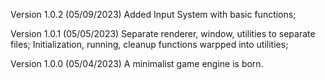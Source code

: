 Version 1.0.2 (05/09/2023)
Added Input System with basic functions;

Version 1.0.1 (05/05/2023)
Separate renderer, window, utilities to separate files;
Initialization, running, cleanup functions warpped into utilities;

Version 1.0.0 (05/04/2023)
A minimalist game engine is born.
